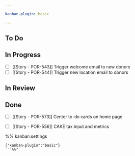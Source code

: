 ```yaml
---

kanban-plugin: basic

---
```


## To Do

## In Progress
- [ ] [[Story - POR-543]] 
 Trigger welcome email to new donors
- [ ] [[Story - POR-544]] 
 Trigger new location email to donors

## In Review

## Done
- [ ] [[Story - POR-573]] 
 Center to-do cards on home page
- [ ] [[Story - POR-556]] 
 CAKE tax input and metrics


%% kanban:settings
```
{"kanban-plugin":"basic"}
```%%"